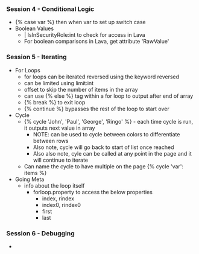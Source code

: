### Session 4 - Conditional Logic
- {% case var %} then when var to set up switch case
- Boolean Values 
	- | IsInSecurityRole:int to check for access in Lava
	- For boolean comparisons in Lava, get attribute 'RawValue'
### Session 5 - Iterating
- For Loops
	- for loops can be iterated reversed using the keyword reversed
	- can be limited using limit:int
	- offset to skip the number of items in the array
	- can use {% else %} tag within a for loop to output after end of array
	- {% break %} to exit loop
	- {% continue %} bypasses the rest of the loop to start over
- Cycle
	- {% cycle 'John', 'Paul', 'George', 'Ringo' %} - each time cycle is run, it outputs next value in array
		- NOTE: can be used to cycle between colors to differentiate between rows
		- Also note, cycle will go back to start of list once reached
		- Also also note, cyle can be called at any point in the page and it will continue to iterate
	- Can name the cycle to have multiple on the page {% cycle 'var': items %}
- Going Meta
	- info about the loop itself
		- forloop.property to access the below properties
			- index, rindex
			- index0, rindex0
			- first
			- last
### Session 6 - Debugging
- 
